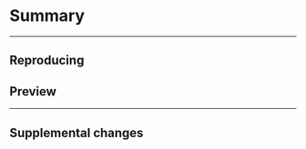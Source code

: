 # Summary

---

## Reproducing

<!--
```mcfunction
function _:reset
function _:summon
function entity:hostile/omega-flowey/attack/x-bullets-lower/start
```
-->

## Preview

---

## Supplemental changes
